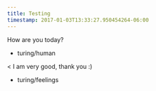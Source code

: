 ```yaml
---
title: Testing
timestamp: 2017-01-03T13:33:27.950454264-06:00
---
```


How are you today?
* turing/human

< I am very good, thank you :)
* turing/feelings

